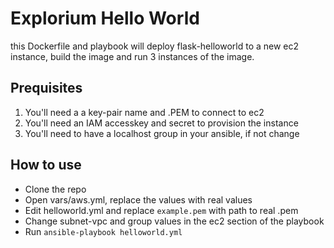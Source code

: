 # Explorium Hello World

this Dockerfile and playbook will deploy flask-helloworld to a new ec2 instance,
build the image and run 3 instances of the image.

## Prequisites
1. You'll need a a key-pair name and .PEM to connect to ec2
2. You'll need an IAM accesskey and secret to provision the instance
3. You'll need to have a localhost group in your ansible, if not change

## How to use
- Clone the repo
- Open vars/aws.yml, replace the values with real values
- Edit helloworld.yml and replace `example.pem` with path to real .pem
- Change subnet-vpc and group values in the ec2 section of the playbook
- Run `ansible-playbook helloworld.yml` 